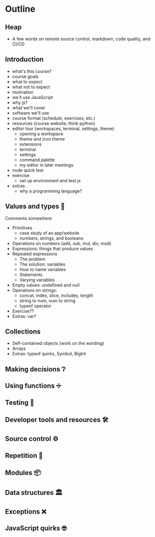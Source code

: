 # Outline

## Heap

- A few words on remote source control, markdown, code quality, and CI/CD

## Introduction

- what's this course?
- course goals
- what to expect
- what not to expect
- motivation
- we'll use JavaScript
- why js?
- what we'll cover
- software we'll use
- course format (schedule, exercises, etc.)
- resources (course website, think python)
- editor tour (workspaces, terminal, settings, theme)
  - opening a workspace
  - theme and icon theme
  - extensions
  - terminal
  - settings
  - command palette
  - my editor in later meetings
- node quick test
- exercise
  - set up environment and test js
- extras
  - why a programming language?

## Values and types 🔢

Comments somewhere

* Primitives
  * case study of an app/website
  * numbers, strings, and booleans
* Operations on numbers (add, sub, mul, div, mod)
* Expressions: things that produce values
* Repeated expressions
  * The problem
  * The solution: variables
  * How to name variables
  * Statements
  * Varying variables
* Empty values: undefined and null
* Operations on strings:
  * concat, index, slice, includes, length
  * string to num, num to string
  * typeof operator
* Exercise??
* Extras: var?

## Collections

* Self-contained objects (work on the wording)
* Arrays
* Extras: typeof quirks, Symbol, BigInt 

## Making decisions ❔

## Using functions ➗

## Testing 🧪

## Developer tools and resources 🛠

## Source control ⚙

## Repetition 🔁

## Modules 📦

## Data structures 🏛

## Exceptions ❌

## JavaScript quirks 🤓
